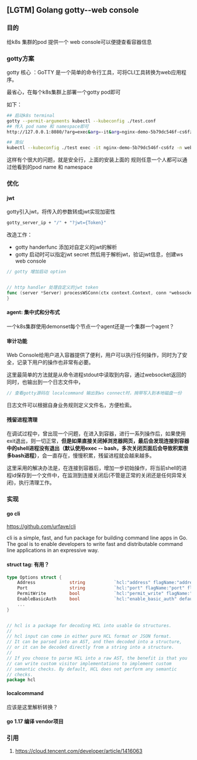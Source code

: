 ## [LGTM] Golang gotty--web console

### 目的

给k8s 集群的pod 提供一个 web console可以便捷查看容器信息

### gotty方案

gotty 核心 ：GoTTY 是一个简单的命令行工具，可将CLI工具转换为web应用程序。

最省心，在每个k8s集群上部署一个gotty pod即可

如下：

```bash
## 启动k8s terminal
gotty --permit-arguments kubectl --kubeconfig ./test.conf
## 传入 pod name 和 namespace即可
http://127.0.0.1:8080/?arg=exec&arg=-it&arg=nginx-demo-5b79dc546f-cs6fz&arg=-n&arg=web&arg=bash

## 类似
kubectl --kubeconfig ./test exec -it nginx-demo-5b79dc546f-cs6fz -n web bash
```

这样有个很大的问题，就是安全行，上面的安装上面的 规则任意一个人都可以通过他看到的pod name 和 namespace

### 优化

#### jwt

gotty引入jwt，将传入的参数转成jwt实现加密性

```bash
gotty_server_ip + "/" + "?jwt={Token}"
```

改造工作：

* gotty handerfunc 添加对自定义的jwt的解析
* gotty 启动时可以指定jwt secret 然后用于解析jwt，验证jwt信息，创建ws web console

```go
// gotty 增加启动 option


// http handler 处理自定义的jwt token
func (server *Server) processWSConn(ctx context.Context, conn *websocket.Conn) error {
}
```



#### agent: 集中式和分布式

一个k8s集群使用demonset每个节点一个agent还是一个集群一个agent？

#### 审计功能

Web Console给用户进入容器提供了便利，用户可以执行任何操作，同时为了安全，记录下用户的操作也非常有必要。

这里最简单的方法就是从命令进程stdout中读取到内容，通过websocket返回的同时，也输出到一个日志文件中，

```go
// 查看gotty源码在 localcommand 输出到ws connect时，捎带写入到本地磁盘一份
```

日志文件可以根据自身业务规则定义文件名，方便检索。

#### 残留进程清理

在调试过程中，曾出现一个问题，在进入到容器，进行一系列操作后，如果使用exit退出，则一切正常，**但是如果直接关闭掉浏览器网页，最后会发现连接到容器中的shell进程没有退出（默认使用exec -- bash，多次关闭页面后会导致积累很多bash进程）**，会一直存在，慢慢积累，残留进程就会越来越多。

这里采用的解决办法是，在连接到容器后，增加一步初始操作，将当前shell的进程id保存到一个文件中，在监测到连接关闭后(不管是正常的关闭还是任何异常关闭)，执行清理工作。

### 实现

#### go cli

https://github.com/urfave/cli

cli is a simple, fast, and fun package for building command line apps in Go. The goal is to enable developers to write fast and distributable command line applications in an expressive way.

#### struct tag: 有用？

```go
type Options struct {
	Address             string           `hcl:"address" flagName:"address" flagSName:"a" flagDescribe:"IP address to listen" default:"0.0.0.0"`
	Port                string           `hcl:"port" flagName:"port" flagSName:"p" flagDescribe:"Port number to liten" default:"8080"`
	PermitWrite         bool             `hcl:"permit_write" flagName:"permit-write" flagSName:"w" flagDescribe:"Permit clients to write to the TTY (BE CAREFUL)" default:"false"`
	EnableBasicAuth     bool             `hcl:"enable_basic_auth" default:"false"`
    ...
}


// hcl is a package for decoding HCL into usable Go structures.
//
// hcl input can come in either pure HCL format or JSON format.
// It can be parsed into an AST, and then decoded into a structure,
// or it can be decoded directly from a string into a structure.
//
// If you choose to parse HCL into a raw AST, the benefit is that you
// can write custom visitor implementations to implement custom
// semantic checks. By default, HCL does not perform any semantic
// checks.
package hcl

```

#### localcommand

应该是这里解析转换？

#### go 1.17 编译 vendor项目



### 引用

1. https://cloud.tencent.com/developer/article/1416063